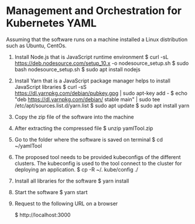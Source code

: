 # Management and Orchestration for Kubernetes YAML

Assuming that the software runs on a machine installed a Linux distribution such as Ubuntu, CentOs.

1. Install Node.js that is JavaScript runtime environment
   $ curl -sL https://deb.nodesource.com/setup_10.x -o nodesource_setup.sh
   $ sudo bash nodesource_setup.sh
   $ sudo apt install nodejs

2. Install Yarn that is a JavaScript package manager helps to install JavaScript libraries
   $ curl -sS https://dl.yarnpkg.com/debian/pubkey.gpg | sudo apt-key add -
   $ echo "deb https://dl.yarnpkg.com/debian/ stable main" | sudo tee /etc/apt/sources.list.d/yarn.list
   $ sudo apt update
   $ sudo apt install yarn

3. Copy the zip file of the software into the machine

4. After extracting the compressed file
   $ unzip yamlTool.zip

5. Go to the folder where the software is saved on terminal
   $ cd ~/yamlTool

6. The proposed tool needs to be provided kubeconfigs of the different clusters.
   The kubeconfig is used to the tool connect to the cluster for deploying an application.
   $ cp -R ~/. kube/config ./

7. Install all libraries for the software
   $ yarn install

8. Start the software
   $ yarn start

9. Request to the following URL on a browser

   $ http://localhost:3000
